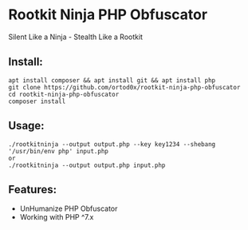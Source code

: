 # Rootkit Ninja PHP Obfuscator
Silent Like a Ninja - Stealth Like a Rootkit

## Install:
```
apt install composer && apt install git && apt install php
git clone https://github.com/ortod0x/rootkit-ninja-php-obfuscator
cd rootkit-ninja-php-obfuscator
composer install
```

## Usage:
```
./rootkitninja --output output.php --key key1234 --shebang '/usr/bin/env php' input.php
or
./rootkitninja --output output.php input.php
```

## Features:
- UnHumanize PHP Obfuscator
- Working with PHP ^7.x
